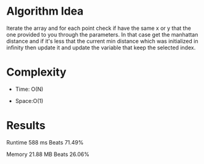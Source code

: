 # Algorithm Idea

Iterate the array and for each point check if have the same x or y that the one provided to you through the parameters.
In that case get the manhattan distance and if it's less that the current min distance which was initialized in infinity then update it and update the variable that keep the selected index.

# Complexity

- Time: O(N)

- Space:O(1)

# Results

Runtime
588
ms
Beats
71.49%

Memory
21.88
MB
Beats
26.06%